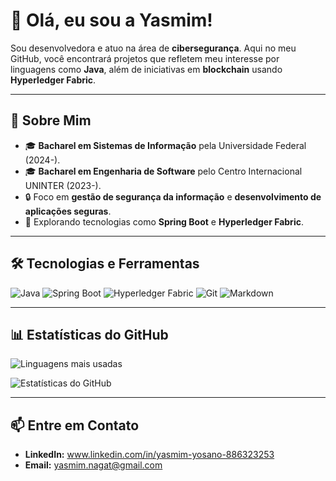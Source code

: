 # 👋 Olá, eu sou a Yasmim! 

Sou desenvolvedora e atuo na área de **cibersegurança**. Aqui no meu GitHub, você encontrará projetos que refletem meu interesse por linguagens como **Java**, além de iniciativas em **blockchain** usando **Hyperledger Fabric**.

---

## 🌟 Sobre Mim
- 🎓 **Bacharel em Sistemas de Informação** pela Universidade Federal (2024-).
- 🎓 **Bacharel em Engenharia de Software** pelo Centro Internacional UNINTER (2023-).
- 🔒 Foco em **gestão de segurança da informação** e **desenvolvimento de aplicações seguras**.
- 🚀 Explorando tecnologias como **Spring Boot** e **Hyperledger Fabric**.

---

## 🛠️ Tecnologias e Ferramentas
![Java](https://img.shields.io/badge/Java-%23ED8B00.svg?style=flat&logo=java&logoColor=white)
![Spring Boot](https://img.shields.io/badge/Spring%20Boot-%236DB33F.svg?style=flat&logo=springboot&logoColor=white)
![Hyperledger Fabric](https://img.shields.io/badge/Hyperledger%20Fabric-%230074BE.svg?style=flat&logo=hyperledger&logoColor=white)
![Git](https://img.shields.io/badge/Git-%23F05033.svg?style=flat&logo=git&logoColor=white)
![Markdown](https://img.shields.io/badge/Markdown-%23000000.svg?style=flat&logo=markdown&logoColor=white)

---

## 📊 Estatísticas do GitHub

![Linguagens mais usadas](https://github-readme-stats.vercel.app/api/top-langs/?username=seu-usuario&layout=compact&theme=radical)

![Estatísticas do GitHub](https://github-readme-stats.vercel.app/api?username=seu-usuario&show_icons=true&theme=radical)

---

## 📫 Entre em Contato
- **LinkedIn:** www.linkedin.com/in/yasmim-yosano-886323253
- **Email:** yasmim.nagat@gmail.com


